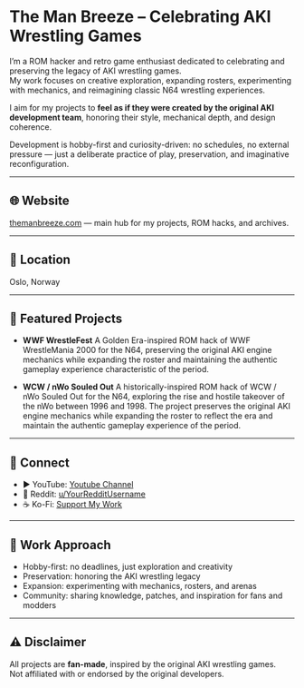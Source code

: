 # The Man Breeze – Celebrating AKI Wrestling Games

I’m a ROM hacker and retro game enthusiast dedicated to celebrating and preserving the legacy of AKI wrestling games.  
My work focuses on creative exploration, expanding rosters, experimenting with mechanics, and reimagining classic N64 wrestling experiences.  

I aim for my projects to **feel as if they were created by the original AKI development team**, honoring their style, mechanical depth, and design coherence.  

Development is hobby-first and curiosity-driven: no schedules, no external pressure — just a deliberate practice of play, preservation, and imaginative reconfiguration.

---

## 🌐 Website
[themanbreeze.com](https://themanbreeze.com) — main hub for my projects, ROM hacks, and archives.

---

## 📍 Location
Oslo, Norway

---

## 🚀 Featured Projects
- **WWF WrestleFest**
   A Golden Era-inspired ROM hack of WWF WrestleMania 2000 for the N64, preserving the original AKI engine mechanics while expanding the roster and maintaining the authentic gameplay experience characteristic of the period.

- **WCW / nWo Souled Out**
  A historically-inspired ROM hack of WCW / nWo Souled Out for the N64, exploring the rise and hostile takeover of the nWo between 1996 and 1998. The project preserves the original AKI engine mechanics while expanding the roster to reflect the era and maintain the authentic gameplay experience of the period.



---

## 💬 Connect
- ▶️ YouTube: [Youtube Channel](https://www.youtube.com/@themanbreeze)  
- 👾 Reddit: [u/YourRedditUsername](https://www.reddit.com/user/YourRedditUsername)  
- ☕ Ko-Fi: [Support My Work](https://ko-fi.com/themanbreeze)

---

## 📝 Work Approach
- Hobby-first: no deadlines, just exploration and creativity  
- Preservation: honoring the AKI wrestling legacy  
- Expansion: experimenting with mechanics, rosters, and arenas  
- Community: sharing knowledge, patches, and inspiration for fans and modders  

---

## ⚠️ Disclaimer
All projects are **fan-made**, inspired by the original AKI wrestling games.  
Not affiliated with or endorsed by the original developers.
